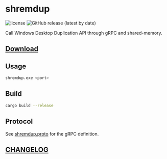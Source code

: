 # shremdup

![license](https://img.shields.io/github/license/DiscreteTom/shremdup?style=flat-square)
![GitHub release (latest by date)](https://img.shields.io/github/v/release/DiscreteTom/shremdup?style=flat-square)

Call Windows Desktop Duplication API through gRPC and shared-memory.

## [Download](https://github.com/DiscreteTom/shremdup/releases)

## Usage

```sh
shremdup.exe <port>
```

## Build

```bash
cargo build --release
```

## Protocol

See [shremdup.proto](https://github.com/DiscreteTom/shremdup/blob/main/proto/shremdup.proto) for the gRPC definition.

## [CHANGELOG](https://github.com/DiscreteTom/shremdup/blob/main/CHANGELOG.md)
